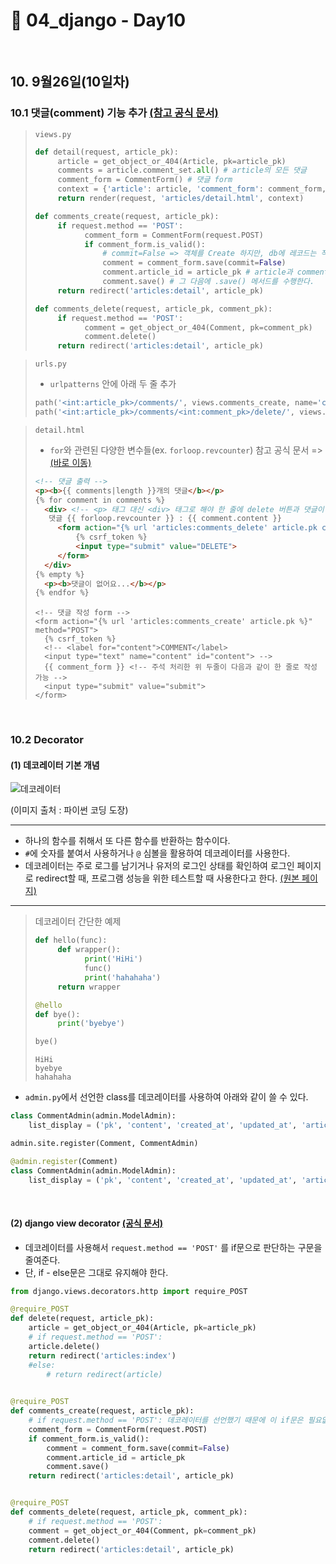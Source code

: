 # :notebook_with_decorative_cover: 04_django - Day10

<br>

## 10. 9월26일(10일차)

### 10.1 댓글(comment) 기능 추가 <a href="https://docs.djangoproject.com/en/2.2/topics/forms/modelforms/#the-save-method">(참고 공식 문서)</a>

> `views.py`
>
> ```python
> def detail(request, article_pk):
>      article = get_object_or_404(Article, pk=article_pk)
>      comments = article.comment_set.all() # article의 모든 댓글
>      comment_form = CommentForm() # 댓글 form
>      context = {'article': article, 'comment_form': comment_form, 'comments': comments,}
>      return render(request, 'articles/detail.html', context)
> 
> def comments_create(request, article_pk):
>      if request.method == 'POST':
>            comment_form = CommentForm(request.POST)
>            if comment_form.is_valid():
>                # commit=False => 객체를 Create 하지만, db에 레코드는 작성하지 않는다.
>                comment = comment_form.save(commit=False)
>                comment.article_id = article_pk # article과 comment의 번호를 일치시킨 후
>                comment.save() # 그 다음에 .save() 메서드를 수행한다.
>      return redirect('articles:detail', article_pk)
> 
> def comments_delete(request, article_pk, comment_pk):
>      if request.method == 'POST':
>            comment = get_object_or_404(Comment, pk=comment_pk)
>            comment.delete()
>      return redirect('articles:detail', article_pk)
> ```

> `urls.py`
>
> - `urlpatterns` 안에 아래 두 줄 추가
>
> ```python
> path('<int:article_pk>/comments/', views.comments_create, name='comments_create'),
> path('<int:article_pk>/comments/<int:comment_pk>/delete/', views.comments_delete, name='comments_delete'),
> ```

> `detail.html`
>
> - `for`와 관련된 다양한 변수들(ex. `forloop.revcounter`) 참고 공식 문서 => <a href="https://docs.djangoproject.com/en/1.7/ref/templates/builtins/#for">(바로 이동)</a>
>
> ```HTML
> <!-- 댓글 출력 -->
> <p><b>{{ comments|length }}개의 댓글</b></p>
> {% for comment in comments %}
>   <div> <!-- <p> 태그 대신 <div> 태그로 해야 한 줄에 delete 버튼과 댓글이 나온다. -->
>    댓글 {{ forloop.revcounter }} : {{ comment.content }}
>      <form action="{% url 'articles:comments_delete' article.pk comment.pk %}" method="POST" style="display: inline;">
>          {% csrf_token %}
>          <input type="submit" value="DELETE">
>      </form>
>   </div>
> {% empty %}
>   <p><b>댓글이 없어요...</b></p>
> {% endfor %}
> ```
>
> ```django
> <!-- 댓글 작성 form -->
> <form action="{% url 'articles:comments_create' article.pk %}" method="POST">
>   {% csrf_token %}
>   <!-- <label for="content">COMMENT</label>
>   <input type="text" name="content" id="content"> -->
>   {{ comment_form }} <!-- 주석 처리한 위 두줄이 다음과 같이 한 줄로 작성 가능 -->
>   <input type="submit" value="submit">
> </form>
> ```

<br>

### 10.2 Decorator

#### (1) 데코레이터 기본 개념

<img src="https://user-images.githubusercontent.com/52685250/65651831-9e53bb00-e04a-11e9-922d-0e305e61b85d.JPG" alt="데코레이터">

(이미지 출처 : 파이썬 코딩 도장)

------

- 하나의 함수를 취해서 또 다른 함수를 반환하는 함수이다.
- `#`에 숫자를 붙여서 사용하거나 `@` 심볼을 활용하여 데코레이터를 사용한다.
- 데코레이터는 주로 로그를 남기거나 유저의 로그인 상태를 확인하여 로그인 페이지로 redirect할 때, 프로그램 성능을 위한 테스트할 때 사용한다고 한다. <a href="https://whatisthenext.tistory.com/113">(원본 페이지)</a>

------

> 데코레이터 간단한 예제
>
> ```python
> def hello(func):
>      def wrapper():
>            print('HiHi')
>            func()
>            print('hahahaha')
>      return wrapper
> 
> @hello
> def bye():
>      print('byebye')
> 
> bye()
> ```
>
> ```
> HiHi
> byebye
> hahahaha
> ```

- `admin.py`에서 선언한 class를 데코레이터를 사용하여 아래와 같이 쓸 수 있다.

```python
class CommentAdmin(admin.ModelAdmin):
    list_display = ('pk', 'content', 'created_at', 'updated_at', 'article_id',)

admin.site.register(Comment, CommentAdmin)
```

```python
@admin.register(Comment)
class CommentAdmin(admin.ModelAdmin):
    list_display = ('pk', 'content', 'created_at', 'updated_at', 'article_id',)
```

<br>

#### (2) django view decorator <a href="https://docs.djangoproject.com/en/2.2/topics/http/decorators/">(공식 문서)</a>

- 데코레이터를 사용해서 `request.method == 'POST'` 를 if문으로 판단하는 구문을 줄여준다.
- 단, if - else문은 그대로 유지해야 한다.

```python
from django.views.decorators.http import require_POST

@require_POST
def delete(request, article_pk):
    article = get_object_or_404(Article, pk=article_pk)
    # if request.method == 'POST':
    article.delete()
    return redirect('articles:index')
    #else:
        # return redirect(article)

    
@require_POST
def comments_create(request, article_pk):
    # if request.method == 'POST': 데코레이터를 선언했기 때문에 이 if문은 필요없다.
    comment_form = CommentForm(request.POST)
    if comment_form.is_valid():
        comment = comment_form.save(commit=False)
        comment.article_id = article_pk
        comment.save()
    return redirect('articles:detail', article_pk)


@require_POST
def comments_delete(request, article_pk, comment_pk):
    # if request.method == 'POST':
    comment = get_object_or_404(Comment, pk=comment_pk)
    comment.delete()
    return redirect('articles:detail', article_pk)
```